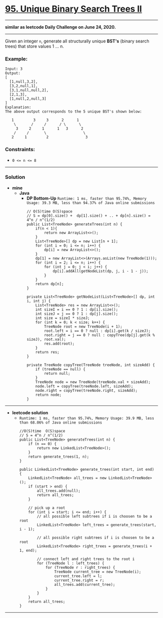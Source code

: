 # [95. Unique Binary Search Trees II](https://leetcode.com/problems/unique-binary-search-trees-ii/)

---

**similar as leetcode Daily Challenge on June 24, 2020.**

---

Given an integer `n`, generate all structurally unique **BST's** (binary search trees) that store values 1 ... n.

### Example:
```
Input: 3
Output:
[
  [1,null,3,2],
  [3,2,null,1],
  [3,1,null,null,2],
  [2,1,3],
  [1,null,2,null,3]
]
Explanation:
The above output corresponds to the 5 unique BST's shown below:

   1         3     3      2      1
    \       /     /      / \      \
     3     2     1      1   3      2
    /     /       \                 \
   2     1         2                 3
```

### Constraints:
* `0 <= n <= 8`

---

### Solution
* **mine**
  * **Java**
    * **DP Bottom-Up** `Runtime: 1 ms, faster than 95.74%, Memory Usage: 39.3 MB, less than 94.37% of Java online submissions`
      ```
      // O(S)time O(S)space
      // S = dp[0].size() +  dp[1].size() + .. + dp[n].size() = 4^n / n^(1/2) 
      public List<TreeNode> generateTrees(int n) {
          if(n < 1){
              return new ArrayList<>();
          }
          List<TreeNode>[] dp = new List[n + 1];
          for (int i = 0; i <= n; i++) {
              dp[i] = new ArrayList<>();
          }
          dp[1] = new ArrayList<>(Arrays.asList(new TreeNode(1)));
          for (int i = 2; i <= n; i++) {
              for (int j = 0; j < i; j++) {
                  dp[i].addAll(getNodeList(dp, j, i - 1 - j));
              }
          }
          return dp[n];
      }

      private List<TreeNode> getNodeList(List<TreeNode>[] dp, int i, int j) {
          List<TreeNode> res = new ArrayList<>();
          int sizeI = i == 0 ? 1 : dp[i].size();
          int sizeJ = j == 0 ? 1 : dp[j].size();
          int size = sizeI * sizeJ;
          for (int k = 0; k < size; k++) {
              TreeNode root = new TreeNode(i + 1);
              root.left = i == 0 ? null : dp[i].get(k / sizeJ);
              root.right = j == 0 ? null : copyTree(dp[j].get(k % sizeJ), root.val);
              res.add(root);
          }
          return res;
      }

      private TreeNode copyTree(TreeNode treeNode, int sizeAdd) {
          if (treeNode == null) {
              return null;
          }
          TreeNode node = new TreeNode(treeNode.val + sizeAdd);
          node.left = copyTree(treeNode.left, sizeAdd);
          node.right = copyTree(treeNode.right, sizeAdd);
          return node;
      }
      ```


---

* **leetcode solution**
  * `Runtime: 1 ms, faster than 95.74%, Memory Usage: 39.9 MB, less than 68.06% of Java online submissions`
    ```
    //O(S)time  O(S)space
    // S = 4^n / n^(1/2) 
    public List<TreeNode> generateTrees(int n) {
        if (n == 0) {
            return new LinkedList<TreeNode>();
        }
        return generate_trees(1, n);
    }

    public LinkedList<TreeNode> generate_trees(int start, int end) {
        LinkedList<TreeNode> all_trees = new LinkedList<TreeNode>();
        if (start > end) {
            all_trees.add(null);
            return all_trees;
        }

        // pick up a root
        for (int i = start; i <= end; i++) {
            // all possible left subtrees if i is choosen to be a root
            LinkedList<TreeNode> left_trees = generate_trees(start, i - 1);

            // all possible right subtrees if i is choosen to be a root
            LinkedList<TreeNode> right_trees = generate_trees(i + 1, end);

            // connect left and right trees to the root i
            for (TreeNode l : left_trees) {
                for (TreeNode r : right_trees) {
                    TreeNode current_tree = new TreeNode(i);
                    current_tree.left = l;
                    current_tree.right = r;
                    all_trees.add(current_tree);
                }
            }
        }
        return all_trees;
    }
    ```

---
